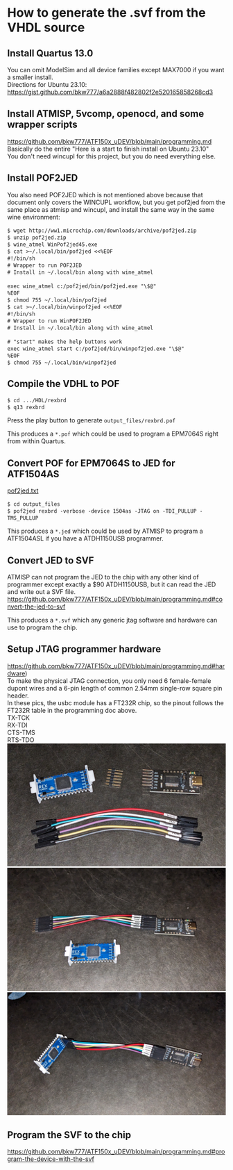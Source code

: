 # How to generate the .svf from the VHDL source

## Install Quartus 13.0  
You can omit ModelSim and all device families except MAX7000 if you want a smaller install.  
Directions for Ubuntu 23.10: https://gist.github.com/bkw777/a6a2888f482802f2e520165858268cd3

## Install ATMISP, 5vcomp, openocd, and some wrapper scripts
https://github.com/bkw777/ATF150x_uDEV/blob/main/programming.md  
Basically do the entire "Here is a start to finish install on Ubuntu 23.10"  
You don't need wincupl for this project, but you do need everything else.  

## Install POF2JED
You also need POF2JED which is not mentioned above because that document only covers the WINCUPL workflow, but you get pof2jed from the same place as atmisp and wincupl, and install the same way in the same wine environment:
```
$ wget http://ww1.microchip.com/downloads/archive/pof2jed.zip
$ unzip pof2jed.zip
$ wine_atmel WinPof2jed45.exe
$ cat >~/.local/bin/pof2jed <<%EOF
#!/bin/sh
# Wrapper to run POF2JED
# Install in ~/.local/bin along with wine_atmel

exec wine_atmel c:/pof2jed/bin/pof2jed.exe "\$@"
%EOF
$ chmod 755 ~/.local/bin/pof2jed
$ cat >~/.local/bin/winpof2jed <<%EOF 
#!/bin/sh
# Wrapper to run WinPOF2JED
# Install in ~/.local/bin along with wine_atmel

# "start" makes the help buttons work
exec wine_atmel start c:/pof2jed/bin/winpof2jed.exe "\$@"
%EOF
$ chmod 755 ~/.local/bin/winpof2jed
```

## Compile the VDHL to POF
```
$ cd .../HDL/rexbrd
$ q13 rexbrd
```

Press the play button to generate `output_files/rexbrd.pof`  

This produces a `*.pof` which could be used to program a EPM7064S right from within Quartus.

## Convert POF for EPM7064S to JED for ATF1504AS
[pof2jed.txt](pof2jed.txt)  
```
$ cd output_files
$ pof2jed rexbrd -verbose -device 1504as -JTAG on -TDI_PULLUP -TMS_PULLUP
```

This produces a `*.jed` which could be used by ATMISP to program a ATF1504ASL if you have a ATDH1150USB programmer.

## Convert JED to SVF
ATMISP can not program the JED to the chip with any other kind of programmer except exactly a $90 ATDH1150USB, but it can read the JED and write out a SVF file.  
https://github.com/bkw777/ATF150x_uDEV/blob/main/programming.md#convert-the-jed-to-svf

This produces a `*.svf` which any generic jtag software and hardware can use to program the chip.

## Setup JTAG programmer hardware
https://github.com/bkw777/ATF150x_uDEV/blob/main/programming.md#hardware)  
To make the physical JTAG connection, you only need 6 female-female dupont wires and a 6-pin length of common 2.54mm single-row square pin header.  
In these pics, the usbc module has a FT232R chip, so the pinout follows the FT232R table in the programming doc above.  
TX-TCK  
RX-TDI  
CTS-TMS  
RTS-TDO  
![](prg1.jpg)
![](prg2.jpg)
![](prg3.jpg)

## Program the SVF to the chip
https://github.com/bkw777/ATF150x_uDEV/blob/main/programming.md#program-the-device-with-the-svf
